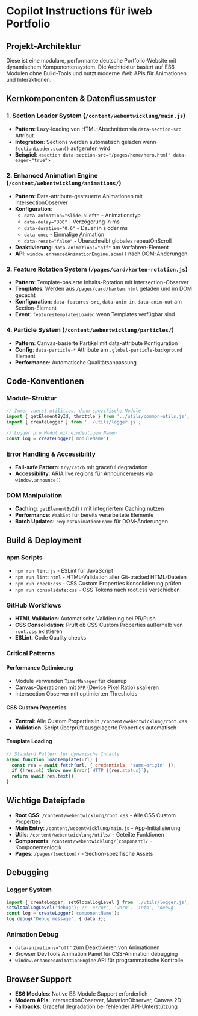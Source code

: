 # Copilot Instructions für iweb Portfolio

## Projekt-Architektur

Diese ist eine modulare, performante deutsche Portfolio-Website mit dynamischem Komponentensystem. Die Architektur basiert auf ES6 Modulen ohne Build-Tools und nutzt moderne Web APIs für Animationen und Interaktionen.

## Kernkomponenten & Datenflussmuster

### 1. Section Loader System (`/content/webentwicklung/main.js`)
- **Pattern**: Lazy-loading von HTML-Abschnitten via `data-section-src` Attribut
- **Integration**: Sections werden automatisch geladen wenn `SectionLoader.scan()` aufgerufen wird
- **Beispiel**: `<section data-section-src="/pages/home/hero.html" data-eager="true">`

### 2. Enhanced Animation Engine (`/content/webentwicklung/animations/`)
- **Pattern**: Data-attribute-gesteuerte Animationen mit IntersectionObserver
- **Konfiguration**: 
  - `data-animation="slideInLeft"` - Animationstyp
  - `data-delay="300"` - Verzögerung in ms
  - `data-duration="0.6"` - Dauer in s oder ms
  - `data-once` - Einmalige Animation
  - `data-reset="false"` - Überschreibt globales repeatOnScroll
- **Deaktivierung**: `data-animations="off"` am Vorfahren-Element
- **API**: `window.enhancedAnimationEngine.scan()` nach DOM-Änderungen

### 3. Feature Rotation System (`/pages/card/karten-rotation.js`)
- **Pattern**: Template-basierte Inhalts-Rotation mit Intersection-Observer
- **Templates**: Werden aus `/pages/card/karten.html` geladen und im DOM gecacht
- **Konfiguration**: `data-features-src`, `data-anim-in`, `data-anim-out` am Section-Element
- **Event**: `featuresTemplatesLoaded` wenn Templates verfügbar sind

### 4. Particle System (`/content/webentwicklung/particles/`)
- **Pattern**: Canvas-basierte Partikel mit data-attribute Konfiguration
- **Config**: `data-particle-*` Attribute am `.global-particle-background` Element
- **Performance**: Automatische Qualitätsanpassung

## Code-Konventionen

### Module-Struktur
```javascript
// Immer zuerst utilities, dann spezifische Module
import { getElementById, throttle } from '../utils/common-utils.js';
import { createLogger } from '../utils/logger.js';

// Logger pro Modul mit eindeutigem Namen
const log = createLogger('moduleName');
```

### Error Handling & Accessibility
- **Fail-safe Pattern**: `try/catch` mit graceful degradation
- **Accessibility**: ARIA live regions für Announcements via `window.announce()`

### DOM Manipulation
- **Caching**: `getElementById()` mit integriertem Caching nutzen
- **Performance**: `WeakSet` für bereits verarbeitete Elemente
- **Batch Updates**: `requestAnimationFrame` für DOM-Änderungen

## Build & Deployment

### npm Scripts
- `npm run lint:js` - ESLint für JavaScript
- `npm run lint:html` - HTML-Validation aller Git-tracked HTML-Dateien
- `npm run check:css` - CSS Custom Properties Konsolidierung prüfen
- `npm run consolidate:css` - CSS Tokens nach root.css verschieben

### GitHub Workflows
- **HTML Validation**: Automatische Validierung bei PR/Push
- **CSS Consolidation**: Prüft ob CSS Custom Properties außerhalb von `root.css` existieren
- **ESLint**: Code Quality checks

### Critical Patterns

#### Performance Optimierung
- Module verwenden `TimerManager` für cleanup
- Canvas-Operationen mit `DPR` (Device Pixel Ratio) skalieren  
- Intersection Observer mit optimierten Thresholds

#### CSS Custom Properties
- **Zentral**: Alle Custom Properties in `/content/webentwicklung/root.css`
- **Validation**: Script überprüft ausgelagerte Properties automatisch

#### Template Loading
```javascript
// Standard Pattern für dynamische Inhalte
async function loadTemplate(url) {
  const res = await fetch(url, { credentials: 'same-origin' });
  if (!res.ok) throw new Error(`HTTP ${res.status}`);
  return await res.text();
}
```

## Wichtige Dateipfade

- **Root CSS**: `/content/webentwicklung/root.css` - Alle CSS Custom Properties
- **Main Entry**: `/content/webentwicklung/main.js` - App-Initialisierung
- **Utils**: `/content/webentwicklung/utils/` - Geteilte Funktionen
- **Components**: `/content/webentwicklung/[component]/` - Komponentenlogik
- **Pages**: `/pages/[section]/` - Section-spezifische Assets

## Debugging

### Logger System
```javascript
import { createLogger, setGlobalLogLevel } from './utils/logger.js';
setGlobalLogLevel('debug'); // 'error', 'warn', 'info', 'debug'
const log = createLogger('componentName');
log.debug('Debug message', { data });
```

### Animation Debug
- `data-animations="off"` zum Deaktivieren von Animationen
- Browser DevTools Animation Panel für CSS-Animation debugging
- `window.enhancedAnimationEngine` API für programmatische Kontrolle

## Browser Support

- **ES6 Modules**: Native ES Module Support erforderlich
- **Modern APIs**: IntersectionObserver, MutationObserver, Canvas 2D
- **Fallbacks**: Graceful degradation bei fehlender API-Unterstützung